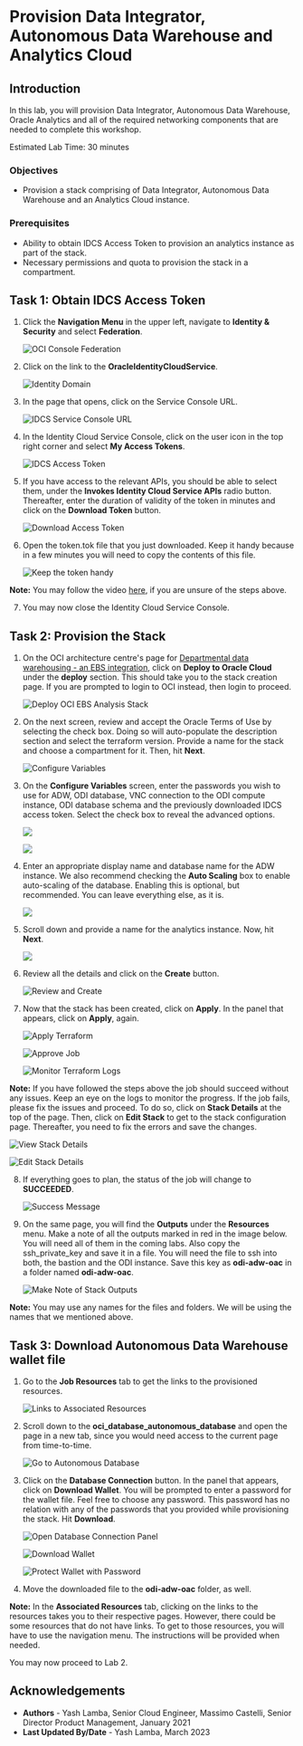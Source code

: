 # Provision Data Integrator, Autonomous Data Warehouse and Analytics Cloud

## Introduction

In this lab, you will provision Data Integrator, Autonomous Data Warehouse, Oracle Analytics and all of the required networking components that are needed to complete this workshop.

Estimated Lab Time: 30 minutes

### Objectives

- Provision a stack comprising of Data Integrator, Autonomous Data Warehouse and an Analytics Cloud instance.

### Prerequisites

- Ability to obtain IDCS Access Token to provision an analytics instance as part of the stack.
- Necessary permissions and quota to provision the stack in a compartment.

## Task 1: Obtain IDCS Access Token

1. Click the **Navigation Menu** in the upper left, navigate to **Identity & Security** and select **Federation**.

	![OCI Console Federation](https://oracle-livelabs.github.io/common/images/console/id-federation.png "OCI Console Federation")

2. Click on the link to the **OracleIdentityCloudService**.

    ![Identity Domain](./images/select-idcs.png "Identity Domain")

3. In the page that opens, click on the Service Console URL.

    ![IDCS Service Console URL](./images/go-to-service-console.png "IDCS Service Console URL")

4. In the Identity Cloud Service Console, click on the user icon in the top right corner and select **My Access Tokens**.

    ![IDCS Access Token](./images/go-to-idcs-access-token-page.png "IDCS Access Token")

5. If you have access to the relevant APIs, you should be able to select them, under the **Invokes Identity Cloud Service APIs** radio button. Thereafter, enter the duration of validity of the token in minutes and click on the **Download Token** button.

    ![Download Access Token](./images/download-access-token.png "Download Access Token")

6. Open the token.tok file that you just downloaded. Keep it handy because in a few minutes you will need to copy the contents of this file.

    ![Keep the token handy](./images/open-the-token-file.png "Keep the token handy")

**Note:** You may follow the video [here](https://objectstorage.us-ashburn-1.oraclecloud.com/p/VEKec7t0mGwBkJX92Jn0nMptuXIlEpJ5XJA-A6C9PymRgY2LhKbjWqHeB5rVBbaV/n/c4u04/b/livelabsfiles/o/data-management-library-files/mdw%20-%20idcs.mp4), if you are unsure of the steps above.

7. You may now close the Identity Cloud Service Console.

## Task 2: Provision the Stack

1. On the OCI architecture centre's page for [Departmental data warehousing - an EBS integration](https://docs.oracle.com/en/solutions/oci-ebs-analysis/index.html#GUID-A8644D8A-54F2-4015-90F1-7727C68E40CD), click on **Deploy to Oracle Cloud** under the **deploy** section. This should take you to the stack creation page. If you are prompted to login to OCI instead, then login to proceed.

    ![Deploy OCI EBS Analysis Stack](./images/deploy-to-oci.png "Deploy OCI EBS Analysis Stack")

2. On the next screen, review and accept the Oracle Terms of Use by selecting the check box. Doing so will auto-populate the description section and select the terraform version. Provide a name for the stack and choose a compartment for it. Then, hit **Next**.

    ![Configure Variables](./images/configure-stack-variables.png "Configure Variables")

3. On the **Configure Variables** screen, enter the passwords you wish to use for ADW, ODI database, VNC connection to the ODI compute instance, ODI database schema and the previously downloaded IDCS access token. Select the check box to reveal the advanced options.

    ![](./images/configure-stack-variables2.png "")

    ![](./images/configure-stack-variables3.png "")

4. Enter an appropriate display name and database name for the ADW instance. We also recommend checking the **Auto Scaling** box to enable auto-scaling of the database. Enabling this is optional, but recommended. You can leave everything else, as it is.

    ![](./images/configure-stack-variables4.png "")
    
5. Scroll down and provide a name for the analytics instance. Now, hit **Next**.

    ![](./images/configure-stack-variables5.png "")

6. Review all the details and click on the **Create** button.

    ![Review and Create](./images/review-create-stack.png "Review and Create")
    
7. Now that the stack has been created, click on **Apply**. In the panel that appears, click on **Apply**, again.

    ![Apply Terraform](./images/apply-terraform.png "Apply Terraform")
    
    ![Approve Job](./images/start-job.png "Approve Job")
    
    ![Monitor Terraform Logs](./images/monitor-logs.png "Monitor Terraform Logs")

**Note:**  If you have followed the steps above the job should succeed without any issues. Keep an eye on the logs to monitor the progress. If the job fails, please fix the issues and proceed. To do so, click on **Stack Details** at the top of the page. Then, click on **Edit Stack** to get to the stack configuration page. Thereafter, you need to fix the errors and save the changes.

![View Stack Details](./images/see-stack-details.png "View Stack Details")
    
![Edit Stack Details](./images/edit-stack.png "Edit Stack Details")

8. If everything goes to plan, the status of the job will change to **SUCCEEDED**.

    ![Success Message](./images/successful-resource-creation.png "Success Message")

9. On the same page, you will find the **Outputs** under the **Resources** menu. Make a note of all the outputs marked in red in the image below. You will need all of them in the coming labs. Also copy the ssh\_private\_key and save it in a file. You will need the file to ssh into both, the bastion and the ODI instance. Save this key as **odi-adw-oac** in a folder named **odi-adw-oac**.

    ![Make Note of Stack Outputs](./images/note-stack-outputs.png "Make Note of Stack Outputs")
    
**Note:** You may use any names for the files and folders. We will be using the names that we mentioned above.

## Task 3: Download Autonomous Data Warehouse wallet file

1. Go to the **Job Resources** tab to get the links to the provisioned resources.

    ![Links to Associated Resources](./images/links-to-provisioned-resources.png "Links to Associated Resources")

2. Scroll down to the **oci_database_autonomous_database** and open the page in a new tab, since you would need access to the current page from time-to-time.

    ![Go to Autonomous Database](./images/go-to-autonomous-database.png "Go to Autonomous Database")
  
3. Click on the **Database Connection** button. In the panel that appears, click on **Download Wallet**. You will be prompted to enter a password for the wallet file. Feel free to choose any password. This password has no relation with any of the passwords that you provided while provisioning the stack. Hit **Download**.

    ![Open Database Connection Panel](./images/database-connection.png "Open Database Connection Panel")
    
    ![Download Wallet](./images/download-wallet.png "Download Wallet")
    
    ![Protect Wallet with Password](./images/wallet-password.png "Protect Wallet with Password")

4. Move the downloaded file to the **odi-adw-oac** folder, as well.

**Note:** In the **Associated Resources** tab, clicking on the links to the resources takes you to their respective pages. However, there could be some resources that do not have links. To get to those resources, you will have to use the navigation menu. The instructions will be provided when needed. 

You may now proceed to Lab 2.

## Acknowledgements
- **Authors** - Yash Lamba, Senior Cloud Engineer, Massimo Castelli, Senior Director Product Management, January 2021
- **Last Updated By/Date** - Yash Lamba, March 2023
